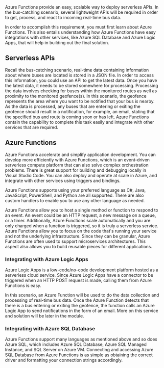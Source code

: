 Azure Functions provide an easy, scalable way to deploy serverless APIs. In the bus-catching scenario, several lightweight APIs will be required in order to get, process, and react to incoming real-time bus data.

In order to accomplish this requirement, you must first learn about Azure Functions. This also entails understanding how Azure Functions have easy integrations with other services, like Azure SQL Database and Azure Logic Apps, that will help in building out the final solution.

## Serverless APIs

Recall the bus-catching scenario, real-time data containing information about where buses are located is stored in a JSON file. In order to access this information, you could use an API to get the latest data. Once you have the latest data, it needs to be stored somewhere for processing. Processing the data involves checking for buses within the monitored routes as well as proximity to the monitored geofence(s). In this scenario, the geofence represents the area where you want to be notified that your bus is nearby. As the data is processed, any buses that are entering or exiting the geofence should result in a notification, for example, an email, stating that the specified bus and route is coming soon or has left. Azure Functions contain the capability to complete this task easily and integrate with other services that are required.

## Azure Functions

Azure Functions accelerate and simplify application development. You can develop more efficiently with Azure Functions, which is an event-driven serverless compute platform that can also solve complex orchestration problems. There is great support for building and debugging locally in Visual Studio Code. You can also deploy and operate at scale in Azure, and integrate with other services using triggers and bindings.

<!--
> [!VIDEO "TBD - looking for RedTiger available video"]-->

Azure Functions supports using your preferred language as C#, Java, JavaScript, PowerShell, and Python are all supported. There are also custom handlers to enable you to use any other language as needed.

Azure Functions allow you to host a single method or function to respond to an event. An event could be an HTTP request, a new message on a queue, or a timer. Additionally, Azure Functions scale automatically and you are only charged when a function is triggered, so it is truly a serverless service. Azure Functions allow you to focus on the code that's running your service and not the underlying infrastructure. Since they can be granular, Azure Functions are often used to support microservices architectures. This aspect also allows you to build reusable pieces for different applications.

### Integrating with Azure Logic Apps

Azure Logic Apps is a low-code/no-code development platform hosted as a serverless cloud service. Since Azure Logic Apps have a connector to be triggered when an HTTP POST request is made, calling them from Azure Functions is easy.

In this scenario, an Azure Function will be used to do the data collection and processing of real-time bus data. Once the Azure Function detects that there is a bus entering or exiting the geofence, the function calls an Azure Logic App to send notifications in the form of an email. More on this service and solution will be later in the module.

### Integrating with Azure SQL Database

Azure Functions support many languages as mentioned above and so does Azure SQL, which includes Azure SQL Database, Azure SQL Managed Instance, and SQL Server on Azure VM. Connecting and accessing Azure SQL Database from Azure Functions is as simple as obtaining the correct driver and formatting your connection strings accordingly.

